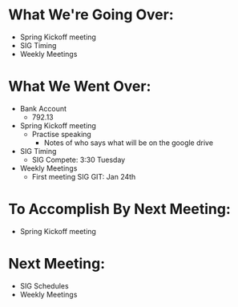 # What We're Going Over:
- Spring Kickoff meeting
- SIG Timing 
- Weekly Meetings

 


# What We Went Over:

- Bank Account
	- 792.13
- Spring Kickoff meeting
	- Practise speaking
		- Notes of who says what will be on the google drive
- SIG Timing 
	- SIG Compete: 3:30 Tuesday
- Weekly Meetings
	- First meeting SIG GIT: Jan 24th
	




# To Accomplish By Next Meeting: 
- Spring Kickoff meeting

# Next Meeting:
- SIG Schedules
- Weekly Meetings


















	






















